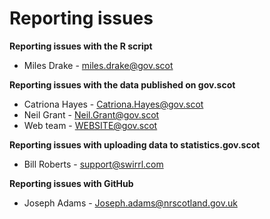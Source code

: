 # Reporting issues

**Reporting issues with the R script**

- Miles Drake - miles.drake@gov.scot

**Reporting issues with the data published on gov.scot**

- Catriona Hayes - Catriona.Hayes@gov.scot
- Neil Grant - Neil.Grant@gov.scot
- Web team - WEBSITE@gov.scot

**Reporting issues with uploading data to statistics.gov.scot**

- Bill Roberts - support@swirrl.com

**Reporting issues with GitHub**

- Joseph Adams - Joseph.adams@nrscotland.gov.uk
